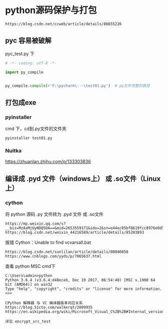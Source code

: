 # python源码保护与打包

```
https://blog.csdn.net/ccweb/article/details/86655226
```

## pyc  容易被破解

pyc_test.py 下

```python
# -*- coding: utf-8 -*-

import py_compile


py_compile.compile(r'F:\pycharm\···\test01.py')  # py文件完整的路径
```

## 打包成exe

### pyinstaller

cmd 下，cd到.py文件的文件夹

```
pyinstaller test01.py
```

### Nuitka

https://zhuanlan.zhihu.com/p/133303836

## 编译成 .pyd 文件（windows上） 或 .so文件（Linux上）

### cython

将 python 源码 .py 文件转为 .pyd 文件 或 .so文件
```
https://mp.weixin.qq.com/s?__biz=MzAxMjUyNDQ5OA==&mid=2653559171&idx=2&sn=e44ec05bf8619fcc8976e0d5e49589c1&chksm=806e373eb719be28d6fa0e5e74fb464af95d7dc17759d2bc628b62aa29db6ce1ea03081a80a0&mpshare=1&scene=1&srcid=0414jjvOSILGKZIwgbPrAvRR&key=e0570729d1f68810d702c6e52bbc2b627c89093601550bf090c728374381c08bb5e6abc70dec67c71a3cbd9390567ce28a1d801afe1c97ec5f00a4fad75667080299d022a46b3f233bc6a278b90fc8e0&ascene=1&uin=MjI5NTY3NjkwMw%3D%3D&devicetype=Windows+10&version=62060739&lang=zh_CN&pass_ticket=q%2BZpM4te0mDMn7vQAA8gI0ol4lqGBrMh42TtE5tRJf2Td3Kb0W59TdbHPBJYHKaQ
https://blog.csdn.net/weixin_44216589/article/details/85203893
```

报错 Cython：Unable to find vcvarsall.bat
```
https://blog.csdn.net/sunlilan/article/details/80040858
https://www.cnblogs.com/yyds/p/7065637.html
```

查看 python MSC
cmd下
```
C:\Users\admin>python
Python 3.6.4 (v3.6.4:d48eceb, Dec 19 2017, 06:54:40) [MSC v.1900 64 bit (AMD64)] on win32
Type "help", "copyright", "credits" or "license" for more information.
>>>
```

```
CPython 解释器 与 VC 编译器版本对应关系
https://blog.51cto.com/walkerqt/2089935
https://en.wikipedia.org/wiki/Microsoft_Visual_C%2B%2B#Internal_version_numbering
```

```
详见 encrypt_src_test
```

